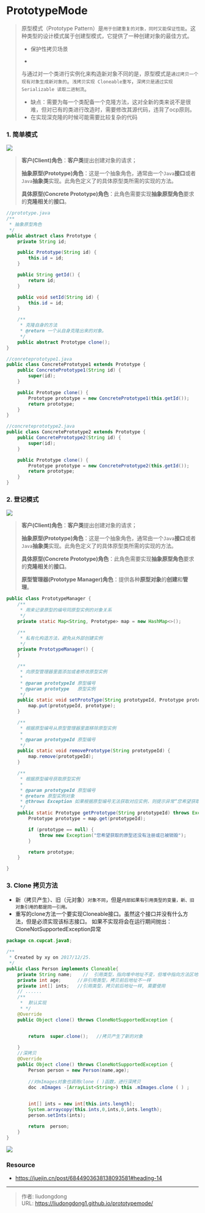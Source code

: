 # PrototypeMode


> 原型模式（Prototype Pattern）是`用于创建重复的对象，同时又能保证性能`。这种类型的设计模式属于创建型模式，它提供了一种创建对象的最佳方式。
>
> - 保护性拷贝场景
>
> - 
>
> 与通过对一个类进行实例化来构造新对象不同的是，原型模式是`通过拷贝一个现有对象生成新对象的`。`浅拷贝实现 Cloneable重写`，`深拷贝是通过实现 Serializable 读取二进制流`。
>
> - 缺点：需要为每一个类配备一个克隆方法，这对全新的类来说不是很难，但对已有的类进行改造时，需要修改其源代码，违背了ocp原则。
> - 在实现深克隆的时候可能需要比较复杂的代码

### 1. 简单模式

![](https://gitee.com/github-25970295/blogpictureV2/raw/master/image-20210705094513926.png)

> **客户(Client)角色**：**客户类**提出创建对象的请求；
>
> **抽象原型(Prototype)角色**：这是一个抽象角色，通常由一个`Java`**接口**或者`Java`**抽象类**实现。此角色定义了的具体原型类所需的实现的方法。
>
> **具体原型(Concrete Prototype)角色**：此角色需要实现**抽象原型角色**要求的**克隆相关**的**接口**。

```java
//prototype.java
/**
 * 抽象原型角色
 */
public abstract class Prototype {
    private String id;

    public Prototype(String id) {
        this.id = id;
    }

    public String getId() {
        return id;
    }

    public void setId(String id) {
        this.id = id;
    }

    /**
     * 克隆自身的方法
     * @return 一个从自身克隆出来的对象。
     */
    public abstract Prototype clone();
}

//conreteprototype1.java
public class ConcretePrototype1 extends Prototype {
    public ConcretePrototype1(String id) {
        super(id);
    }

    public Prototype clone() {
        Prototype prototype = new ConcretePrototype1(this.getId());
        return prototype;
    }
}

//concreteprototype2.java
public class ConcretePrototype2 extends Prototype {
    public ConcretePrototype2(String id) {
        super(id);
    }

    public Prototype clone() {
        Prototype prototype = new ConcretePrototype2(this.getId());
        return prototype;
    }
}

```

### 2. 登记模式

![](https://gitee.com/github-25970295/blogpictureV2/raw/master/image-20210705094659388.png)

> **客户(Client)角色**：**客户类**提出创建对象的请求；
>
> **抽象原型(Prototype)角色**：这是一个抽象角色，通常由一个`Java`**接口**或者`Java`**抽象类**实现。此角色定义了的具体原型类所需的实现的方法。
>
> **具体原型(Concrete Prototype)角色**：此角色需要实现**抽象原型角色**要求的**克隆相关**的**接口**。
>
> **原型管理器(Prototype Manager)角色**：提供各种**原型对象**的**创建**和**管理**。

```java
public class PrototypeManager {
    /**
     * 用来记录原型的编号同原型实例的对象关系
     */
    private static Map<String, Prototype> map = new HashMap<>();

    /**
     * 私有化构造方法，避免从外部创建实例
     */
    private PrototypeManager() {
    }

    /**
     * 向原型管理器里面添加或者修改原型实例
     *
     * @param prototypeId 原型编号
     * @param prototype   原型实例
     */
    public static void setProtoType(String prototypeId, Prototype prototype) {
        map.put(prototypeId, prototype);
    }

    /**
     * 根据原型编号从原型管理器里面移除原型实例
     *
     * @param prototypeId 原型编号
     */
    public static void removePrototype(String prototypeId) {
        map.remove(prototypeId);
    }

    /**
     * 根据原型编号获取原型实例
     *
     * @param prototypeId 原型编号
     * @return 原型实例对象
     * @throws Exception 如果根据原型编号无法获取对应实例，则提示异常“您希望获取的原型还没有注册或已被销毁”
     */
    public static Prototype getPrototype(String prototypeId) throws Exception {
        Prototype prototype = map.get(prototypeId);

        if (prototype == null) {
            throw new Exception("您希望获取的原型还没有注册或已被销毁");
        }

        return prototype;
    }

}
```

### 3. Clone 拷贝方法

- 新（拷贝产生）、旧（元对象）`对象不同`，但是`内部如果有引用类型的变量，新、旧对象引用的都是同一引用。`
- 重写的clone方法一个要实现Cloneable接口。虽然这个接口并没有什么方法，但是必须实现该标志接口。 如果不实现将会在运行期间抛出：CloneNotSupportedException异常 

```java
package cn.cupcat.java8;

/**
 * Created by xy on 2017/12/25.
 */
public class Person implements Cloneable{
    private String name;    //  引用类型，指向堆中地址不变，但堆中指向方法区地址变了
    private int age;      //非引用类型，拷贝前后地址不一样
    private int[] ints;   //引用类型，拷贝前后地址一样, 需要使用
    // ......
    /**
     *  默认实现
     * */
    @Override
    public Object clone() throws CloneNotSupportedException {


        return  super.clone();   //拷贝产生了新的对象
        
    }
    //深拷贝
    @Override
    public Object clone() throws CloneNotSupportedException {
        Person person = new Person(name,age);
        
        //对mImages对象也调用clone ( )函数，进行深拷贝
        doc .mImages -[ArrayList<String>) this .mImages.clone ( ) ;

               
        int[] ints = new int[this.ints.length];
        System.arraycopy(this.ints,0,ints,0,ints.length);
        person.setInts(ints);

        return  person;
    }
}

```

![](https://gitee.com/github-25970295/blogimgv2022/raw/master/aHR0cDovL2ltZy5ibG9nLmNzZG4ubmV0LzIwMTcxMjI2MDk0MTMzNTY3.png)

### Resource

- https://juejin.cn/post/6844903638138093581#heading-14


---

> 作者: liudongdong  
> URL: https://liudongdong1.github.io/prototypemode/  

